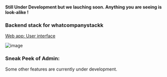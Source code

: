 #### Still Under Development but we lauching soon. Anything you are seeing is look-alike !
### Backend stack for whatcompanystackk

[Web app: User interface ](https://whatcompanystack.com)


![image](https://github.com/jovialcore/whatcompstack-BE/assets/32295501/0f322691-226d-4671-b779-e64f7aedf413)

### Sneak Peek of Admin: 
 Some other features are currently under development.

